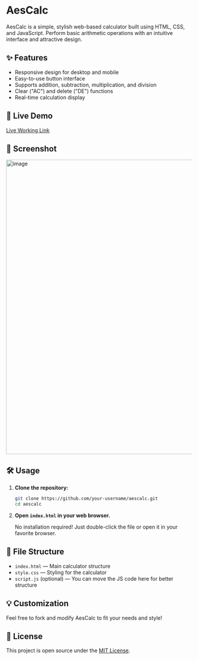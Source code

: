 # AesCalc

AesCalc is a simple, stylish web-based calculator built using HTML, CSS, and JavaScript. Perform basic arithmetic operations with an intuitive interface and attractive design.

## ✨ Features 

- Responsive design for desktop and mobile  
- Easy-to-use button interface  
- Supports addition, subtraction, multiplication, and division  
- Clear ("AC") and delete ("DE") functions  
- Real-time calculation display

## 🚀 Live Demo

[Live Working Link](https://eklavyamathur9.github.io/AesCalc/)

## 📸 Screenshot

<img width="584" height="796" alt="image" src="https://github.com/user-attachments/assets/16909ac0-41be-4e07-bf59-06ff9dfebc79" />


## 🛠️ Usage

1. **Clone the repository:**

    ```bash
    git clone https://github.com/your-username/aescalc.git
    cd aescalc
    ```

2. **Open `index.html` in your web browser.**

    No installation required! Just double-click the file or open it in your favorite browser.

## 📂 File Structure

- `index.html` &mdash; Main calculator structure  
- `style.css` &mdash; Styling for the calculator  
- `script.js` (optional) &mdash; You can move the JS code here for better structure

## 💡 Customization

Feel free to fork and modify AesCalc to fit your needs and style!

## 📄 License

This project is open source under the [MIT License](LICENSE).
